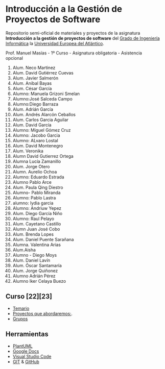 # Introducción a la Gestión de Proyectos de Software 

Repositorio semi-oficial de materiales y proyectos de la asignatura **Introducción a la gestión de proyectos de software** del [Grado de Ingeniería Informática](https://www.uneatlantico.es/escuela-politecnica-superior/estudios-grado-oficial-en-ingenieria-informatica) la [Universidad Europea del Atlántico](https://www.uneatlantico.es). 

Prof. Manuel Masías - 1º Curso - Asignatura obligatoria - Asistencia opcional

1. Alum. Neco Martinez
1. Alum. David Gutiérrez Cuevas
1. Alum. Javier Salmerón
1. Alum. Anibal Bayas
1. Alum. César García
1. Alumno: Manuela Grizoni Smelan 
1. Alumno:José Salceda Campo
1. Alumno:Diego Barraza
1. Alum. Adrián García
1. Alum. Andrés Alarcón Ceballos
1. Alum. Carlos Garcia Aguilar
1. Alum. David García
1. Alumno: Miguel Gómez Cruz
1. Alumno: Jacobo Garcia 
1. Alumno: ALvaro Lostal
1. Alum. David Montenegro
1. Alum. Veronika
1. Alumn David Gutierrez Ortega
1. Alumna Lucía Zamanillo
1. Alum. Jorge Otero
1. Alumn. Aurelio Ochoa
1. Alumno: Eduardo Estrada 
1. Alumno Pablo Arce
1. Alum. Paula Qing Diestro
1. Alumno- Pablo Miranda
1. Alumno: Pablo Lastra
1. alumno: lydia garcia
1. Alumno: Andriuw Yepez
1. Alum. Diego García Niño
1. Alumno: Raul Pelayo
1. Alum. Cayetano Castillo
1. Alumn Juan José Cobo
1. Alum. Brenda Lopes
1. Alum. Daniel Puente Sarañana 
1. Alumna. Valentina Arias 
1. Alum.Aisha
1. Alumno - Diego Moys
1. Alum. Daniel Lavín 
1. Alum. Óscar Santamaría 
1. Alum. Jorge Quiñonez
1. Alumno Adrián Pérez
1. Alumno Iker Celaya Buezo

## Curso [22][23]
 
* [Temario](docs/temario.md)
* [Proyectos que abordaremos:](docs/proyectos.md).
* [Grupos](docs/grupos.md)

## Herramientas

* [PlantUML](https://plantuml.com/es/)
* [Google Docs](https://drive.google.com/drive/u/0/my-drive)
* [Visual Studio Code](https://code.visualstudio.com/)
* [GIT](https://git-scm.com/) & [GitHub](https://github.com/)